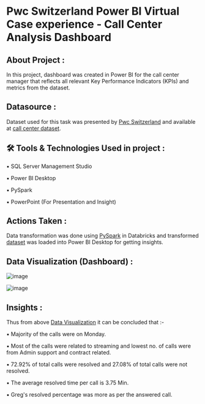 # Pwc Switzerland Power BI Virtual Case experience - Call Center Analysis Dashboard

## About Project :
In this project, dashboard was created in Power BI for the call center manager that reflects all relevant Key Performance Indicators (KPIs) and metrics from the dataset.

## Datasource :
Dataset used for this task was presented by [Pwc Switzerland](https://www.pwc.ch/en/careers-with-pwc/students/virtual-case-experience.html) and available at [call center dataset](https://github.com/rashmi0007/call_center_dashboard/blob/carsales/Call_Center_Raw_Dataset.csv).

## 🛠 Tools & Technologies Used in project :
▪ SQL Server Management Studio

▪ Power BI Desktop

▪ PySpark

▪ PowerPoint (For Presentation and Insight)

## Actions Taken :
Data transformation was done using [PySpark](https://github.com/rashmi0007/call_center_dashboard/blob/carsales/PySpark_tranforming_call_center_data.html) in Databricks and transformed [dataset](https://github.com/rashmi0007/call_center_dashboard/blob/carsales/Transformed_Data_Call_center_dataset.csv) was loaded into Power BI Desktop for getting insights.

## Data Visualization (Dashboard) :
![image](https://github.com/rashmi0007/call_center_dashboard/assets/87612040/aede7a9e-b3ac-4575-bb70-228a3c84a7d4)

![image](https://github.com/rashmi0007/call_center_dashboard/assets/87612040/53bb62c3-60d4-43e1-8e91-b293a8d434bc)


## Insights :
Thus from above [Data Visualization](https://github.com/rashmi0007/call_center_dashboard/blob/carsales/README.md#data-visualization-dashboard-) it can be concluded that :-

 ▪ Majority of the calls were on Monday.
 
 ▪ Most of the calls were related to streaming and lowest no. of calls were from Admin support and contract related.

 ▪ 72.92% of total calls were resolved and 27.08% of total calls were not resolved.
 
 ▪ The average resolved time per call is 3.75 Min.
 
 ▪ Greg's resolved percentage was more as per the answered call.

